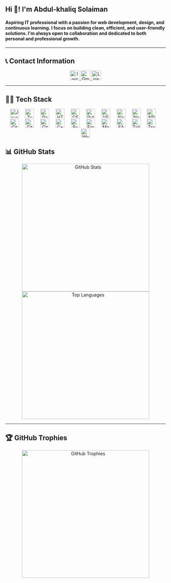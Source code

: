 <h2 align="left">Hi 👋! I'm Abdul-khaliq Solaiman</h2>
<h4 align="left">Aspiring IT professional with a passion for web development, design, and continuous learning. I focus on building clean, efficient, and user-friendly solutions. I'm always open to collaboration and dedicated to both personal and professional growth.</h4>

---

## 📞 Contact Information

<div align="center">
  <a href="https://instagram.com/akrscode" target="_blank">
    <img src="https://img.shields.io/static/v1?message=Instagram&logo=instagram&label=&color=E4405F&logoColor=white&style=flat-square" height="30" alt="Instagram" />
  </a>
  <a href="mailto:khaliq.business16@gmail.com" target="_blank">
    <img src="https://img.shields.io/static/v1?message=Gmail&logo=gmail&label=&color=D14836&logoColor=white&style=flat-square" height="30" alt="Gmail" />
  </a>
  <a href="https://www.linkedin.com/in/abdul-khaliq-solaiman" target="_blank">
    <img src="https://img.shields.io/static/v1?message=LinkedIn&logo=linkedin&label=&color=0077B5&logoColor=white&style=flat-square" height="30" alt="LinkedIn" />
  </a>
</div>

---

## 🧑‍💻 Tech Stack

<div align="center">
  <img src="https://cdn.jsdelivr.net/gh/devicons/devicon/icons/javascript/javascript-original.svg" height="28" alt="JavaScript" />
  <img width="12" />
  <img src="https://cdn.jsdelivr.net/gh/devicons/devicon/icons/typescript/typescript-original.svg" height="28" alt="TypeScript" />
  <img width="12" />
  <img src="https://cdn.jsdelivr.net/gh/devicons/devicon/icons/react/react-original.svg" height="28" alt="React" />
  <img width="12" />
  <img src="https://cdn.jsdelivr.net/gh/devicons/devicon/icons/html5/html5-original.svg" height="28" alt="HTML5" />
  <img width="12" />
  <img src="https://cdn.jsdelivr.net/gh/devicons/devicon/icons/css3/css3-original.svg" height="28" alt="CSS3" />
  <img width="12" />
  <img src="https://cdn.jsdelivr.net/gh/devicons/devicon/icons/python/python-original.svg" height="28" alt="Python" />
  <img width="12" />
  <img src="https://cdn.jsdelivr.net/gh/devicons/devicon/icons/vscode/vscode-original.svg" height="28" alt="VSCode" />
  <img width="12" />
  <img src="https://cdn.jsdelivr.net/gh/devicons/devicon/icons/nodejs/nodejs-original.svg" height="28" alt="Node.js" />
  <img width="12" />
  <img src="https://cdn.jsdelivr.net/gh/devicons/devicon/icons/nextjs/nextjs-original.svg" height="28" alt="Next.js" />
  <img width="12" />
  <img src="https://cdn.jsdelivr.net/gh/devicons/devicon/icons/npm/npm-original-wordmark.svg" height="28" alt="NPM" />
  <img width="12" />
  <img src="https://cdn.jsdelivr.net/gh/devicons/devicon/icons/git/git-original.svg" height="28" alt="Git" />
  <img width="12" />
  <img src="https://cdn.jsdelivr.net/gh/devicons/devicon/icons/gitlab/gitlab-original.svg" height="28" alt="GitLab" />
  <img width="12" />
  <img src="https://cdn.jsdelivr.net/gh/devicons/devicon/icons/github/github-original.svg" height="28" alt="GitHub" />
  <img width="12" />
  <img src="https://cdn.jsdelivr.net/gh/devicons/devicon/icons/cplusplus/cplusplus-original.svg" height="28" alt="C++" />
  <img width="12" />
  <img src="https://cdn.jsdelivr.net/gh/devicons/devicon/icons/express/express-original.svg" height="28" alt="Express" />
  <img width="12" />
  <img src="https://cdn.jsdelivr.net/gh/devicons/devicon/icons/figma/figma-original.svg" height="28" alt="Figma" />
  <img width="12" />
  <img src="https://cdn.jsdelivr.net/gh/devicons/devicon/icons/mongodb/mongodb-original.svg" height="28" alt="MongoDB" />
  <img width="12" />
  <img src="https://cdn.jsdelivr.net/gh/devicons/devicon/icons/sass/sass-original.svg" height="28" alt="SASS" />
  <img width="12" />
  <img src="https://cdn.jsdelivr.net/gh/devicons/devicon/icons/tailwindcss/tailwindcss-original-wordmark.svg" height="28" alt="Tailwind CSS" />
  <img width="12" />
  <img src="https://cdn.jsdelivr.net/gh/devicons/devicon/icons/trello/trello-plain.svg" height="28" alt="Trello" />
  <img width="12" />
  <img src="https://cdn.jsdelivr.net/gh/devicons/devicon/icons/webstorm/webstorm-original.svg" height="28" alt="WebStorm" />
</div>


## 📊 GitHub Stats

<div align="center">
  <img src="https://github-readme-stats.vercel.app/api?username=akrs-code&show_icons=true&include_all_commits=true&count_private=true&theme=dracula&hide_border=true" width="400" alt="GitHub Stats" />
  <img src="https://github-readme-stats.vercel.app/api/top-langs?username=akrs-code&layout=compact&langs_count=5&theme=dracula&hide_border=true" width="400" alt="Top Languages" />
</div>

---

## 🏆 GitHub Trophies

<div align="center">
  <img src="https://github-profile-trophy.vercel.app/?username=akrs-code&theme=dracula&no-frame=true&column=4" width="400" alt="GitHub Trophies" />
</div>
